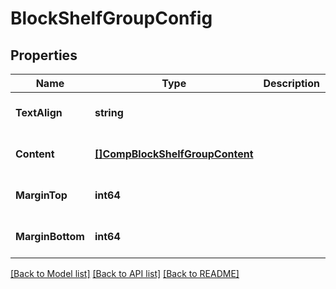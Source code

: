 # BlockShelfGroupConfig

## Properties
Name | Type | Description | Notes
------------ | ------------- | ------------- | -------------
**TextAlign** | **string** |  | [optional] [default to null]
**Content** | [**[]CompBlockShelfGroupContent**](comp_block_shelf_group_content.md) |  | [optional] [default to null]
**MarginTop** | **int64** |  | [optional] [default to null]
**MarginBottom** | **int64** |  | [optional] [default to null]

[[Back to Model list]](../README.md#documentation-for-models) [[Back to API list]](../README.md#documentation-for-api-endpoints) [[Back to README]](../README.md)


